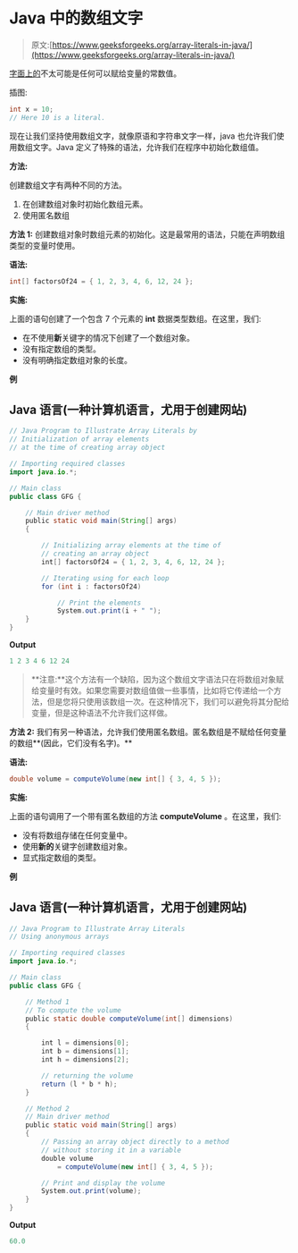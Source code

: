 # Java 中的数组文字

> 原文:[https://www.geeksforgeeks.org/array-literals-in-java/](https://www.geeksforgeeks.org/array-literals-in-java/)

[字面上的](https://www.geeksforgeeks.org/literals-in-java/)不太可能是任何可以赋给变量的常数值。

插图:

```java
int x = 10; 
// Here 10 is a literal.
```

现在让我们坚持使用数组文字，就像原语和字符串文字一样，java 也允许我们使用数组文字。Java 定义了特殊的语法，允许我们在程序中初始化数组值。

**方法:**

创建数组文字有两种不同的方法。

1.  在创建数组对象时初始化数组元素。
2.  使用匿名数组

**方法 1:** 创建数组对象时数组元素的初始化。这是最常用的语法，只能在声明数组类型的变量时使用。

**语法:**

```java
int[] factorsOf24 = { 1, 2, 3, 4, 6, 12, 24 };
```

**实施:**

上面的语句创建了一个包含 7 个元素的 **int** 数据类型数组。在这里，我们:

*   在不使用**新**关键字的情况下创建了一个数组对象。
*   没有指定数组的类型。
*   没有明确指定数组对象的长度。

**例**

## Java 语言(一种计算机语言，尤用于创建网站)

```java
// Java Program to Illustrate Array Literals by
// Initialization of array elements
// at the time of creating array object

// Importing required classes
import java.io.*;

// Main class
public class GFG {

    // Main driver method
    public static void main(String[] args)
    {

        // Initializing array elements at the time of
        // creating an array object
        int[] factorsOf24 = { 1, 2, 3, 4, 6, 12, 24 };

        // Iterating using for each loop
        for (int i : factorsOf24)

            // Print the elements
            System.out.print(i + " ");
    }
}
```

**Output**

```java
1 2 3 4 6 12 24 
```

> **注意:**这个方法有一个缺陷，因为这个数组文字语法只在将数组对象赋给变量时有效。如果您需要对数组值做一些事情，比如将它传递给一个方法，但是您将只使用该数组一次。在这种情况下，我们可以避免将其分配给变量，但是这种语法不允许我们这样做。

**方法 2:** 我们有另一种语法，允许我们使用匿名数组。匿名数组是不赋给任何变量的数组**(因此，它们没有名字)。**

**语法:**

```java
double volume = computeVolume(new int[] { 3, 4, 5 });
```

**实施:**

上面的语句调用了一个带有匿名数组的方法 **computeVolume** 。在这里，我们:

*   没有将数组存储在任何变量中。
*   使用**新的**关键字创建数组对象。
*   显式指定数组的类型。

**例**

## Java 语言(一种计算机语言，尤用于创建网站)

```java
// Java Program to Illustrate Array Literals
// Using anonymous arrays

// Importing required classes
import java.io.*;

// Main class
public class GFG {

    // Method 1
    // To compute the volume
    public static double computeVolume(int[] dimensions)
    {

        int l = dimensions[0];
        int b = dimensions[1];
        int h = dimensions[2];

        // returning the volume
        return (l * b * h);
    }

    // Method 2
    // Main driver method
    public static void main(String[] args)
    {
        // Passing an array object directly to a method
        // without storing it in a variable
        double volume
            = computeVolume(new int[] { 3, 4, 5 });

        // Print and display the volume
        System.out.print(volume);
    }
}
```

**Output**

```java
60.0
```